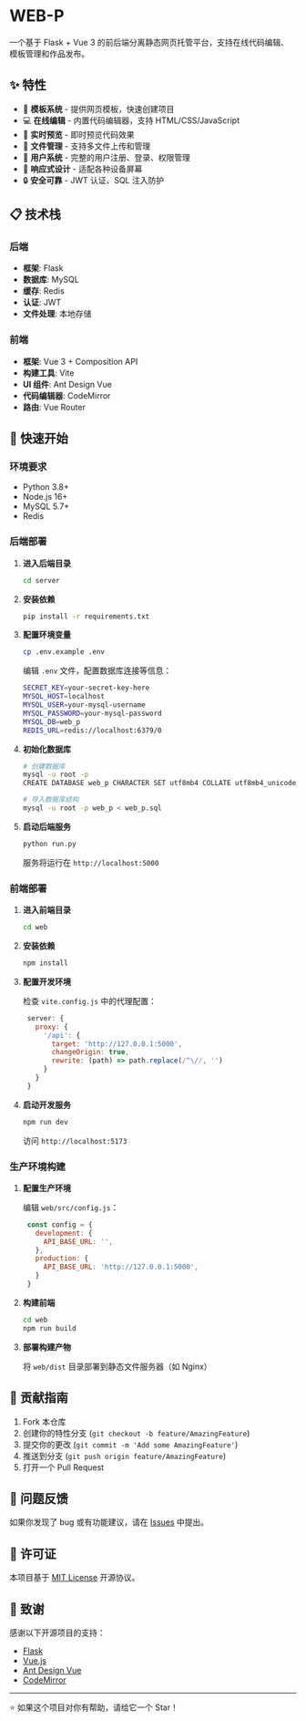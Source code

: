 # WEB-P

一个基于 Flask + Vue 3 的前后端分离静态网页托管平台，支持在线代码编辑、模板管理和作品发布。

## ✨ 特性

- 🎨 **模板系统** - 提供网页模板，快速创建项目
- 💻 **在线编辑** - 内置代码编辑器，支持 HTML/CSS/JavaScript
- 🚀 **实时预览** - 即时预览代码效果
- 📁 **文件管理** - 支持多文件上传和管理
- 👥 **用户系统** - 完整的用户注册、登录、权限管理
- 📱 **响应式设计** - 适配各种设备屏幕
- 🔒 **安全可靠** - JWT 认证、SQL 注入防护

<!-- ## 🌐 在线演示

[https://webp.wanqifan.top](https://webp.wanqifan.top) -->

## 📋 技术栈

### 后端

- **框架**: Flask
- **数据库**: MySQL
- **缓存**: Redis
- **认证**: JWT
- **文件处理**: 本地存储

### 前端

- **框架**: Vue 3 + Composition API
- **构建工具**: Vite
- **UI 组件**: Ant Design Vue
- **代码编辑器**: CodeMirror
- **路由**: Vue Router

## 🚀 快速开始

### 环境要求

- Python 3.8+
- Node.js 16+
- MySQL 5.7+
- Redis

### 后端部署

1. **进入后端目录**

   ```bash
   cd server
   ```

2. **安装依赖**

   ```bash
   pip install -r requirements.txt
   ```

3. **配置环境变量**

   ```bash
   cp .env.example .env
   ```

   编辑 `.env` 文件，配置数据库连接等信息：

   ```bash
   SECRET_KEY=your-secret-key-here
   MYSQL_HOST=localhost
   MYSQL_USER=your-mysql-username
   MYSQL_PASSWORD=your-mysql-password
   MYSQL_DB=web_p
   REDIS_URL=redis://localhost:6379/0
   ```

4. **初始化数据库**

   ```bash
   # 创建数据库
   mysql -u root -p
   CREATE DATABASE web_p CHARACTER SET utf8mb4 COLLATE utf8mb4_unicode_ci;
   
   # 导入数据库结构
   mysql -u root -p web_p < web_p.sql
   ```

5. **启动后端服务**

   ```bash
   python run.py
   ```

   服务将运行在 `http://localhost:5000`

### 前端部署

1. **进入前端目录**

   ```bash
   cd web
   ```

2. **安装依赖**

   ```bash
   npm install
   ```

3. **配置开发环境**

   检查 `vite.config.js` 中的代理配置：

   ```javascript
    server: {
      proxy: {
        '/api': {
          target: 'http://127.0.0.1:5000',
          changeOrigin: true,
          rewrite: (path) => path.replace(/^\//, '')
        }
      }
    }
   ```

4. **启动开发服务**

   ```bash
   npm run dev
   ```

   访问 `http://localhost:5173`

### 生产环境构建

1. **配置生产环境**

   编辑 `web/src/config.js`：

   ```javascript
    const config = {
      development: {
        API_BASE_URL: '',
      },
      production: {
        API_BASE_URL: 'http://127.0.0.1:5000',
      }
    }
   ```

2. **构建前端**

   ```bash
   cd web
   npm run build
   ```

3. **部署构建产物**

   将 `web/dist` 目录部署到静态文件服务器（如 Nginx）

## 🤝 贡献指南

1. Fork 本仓库
2. 创建你的特性分支 (`git checkout -b feature/AmazingFeature`)
3. 提交你的更改 (`git commit -m 'Add some AmazingFeature'`)
4. 推送到分支 (`git push origin feature/AmazingFeature`)
5. 打开一个 Pull Request

## 🐛 问题反馈

如果你发现了 bug 或有功能建议，请在 [Issues](https://github.com/your-username/flask_web-p/issues) 中提出。

## 📄 许可证

本项目基于 [MIT License](LICENSE) 开源协议。

## 🙏 致谢

感谢以下开源项目的支持：

- [Flask](https://flask.palletsprojects.com/)
- [Vue.js](https://vuejs.org/)
- [Ant Design Vue](https://antdv.com/)
- [CodeMirror](https://codemirror.net/)

---

⭐ 如果这个项目对你有帮助，请给它一个 Star！
